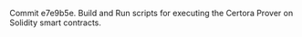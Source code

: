 Commit e7e9b5e.                    Build and Run scripts for executing the Certora Prover on Solidity smart contracts.